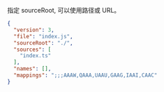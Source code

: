 
指定 sourceRoot, 可以使用路径或 URL。

```json
{
  "version": 3,
  "file": "index.js",
  "sourceRoot": "./",
  "sources": [
    "index.ts"
  ],
  "names": [],
  "mappings": ";;;AAAW,QAAA,UAAU,GAAG,IAAI,CAAC"
}
```

